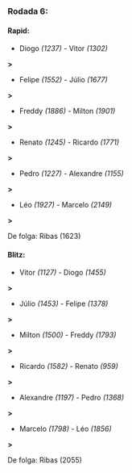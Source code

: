 ### Rodada 6:

#### Rapid:

* Diogo *(1237)*     -     Vitor *(1302)*

 **>** 
* Felipe *(1552)*     -     Júlio *(1677)*

 **>** 
* Freddy *(1886)*     -     Milton *(1901)*

 **>** 
* Renato *(1245)*     -     Ricardo *(1771)*

 **>** 
* Pedro *(1227)*     -     Alexandre *(1155)*

 **>** 
* Léo *(1927)*     -     Marcelo *(2149)*

 **>** 

De folga: Ribas (1623)

#### Blitz:

* Vitor *(1127)*     -     Diogo *(1455)*

 **>** 
* Júlio *(1453)*     -     Felipe *(1378)*

 **>** 
* Milton *(1500)*     -     Freddy *(1793)*

 **>** 
* Ricardo *(1582)*     -     Renato *(959)*

 **>** 
* Alexandre *(1197)*     -     Pedro *(1368)*

 **>** 
* Marcelo *(1798)*     -     Léo *(1856)*

 **>** 

De folga: Ribas (2055)

